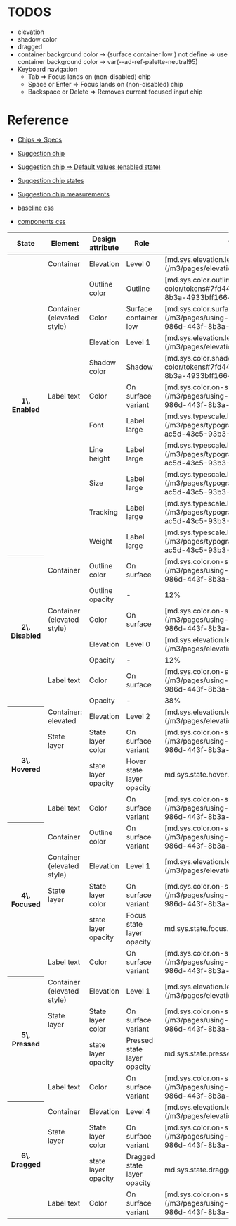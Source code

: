 # TODOS


- elevation
- shadow color
- dragged
- container background color -> (surface container low ) not define  => use container background color -> var(--ad-ref-palette-neutral95)
- Keyboard navigation
  - Tab =>	Focus lands on (non-disabled) chip
  - Space or Enter =>	Focus lands on (non-disabled) chip
  - Backspace or Delete =>	Removes current focused input chip


# Reference

- [Chips => Specs](https://m3.material.io/components/chips/specs)
- [Suggestion chip](https://m3.material.io/components/chips/specs#67a358c0-c370-4bf1-b410-7f8dd3f1a60c)
- [Suggestion chip => Default values (enabled state)](https://m3.material.io/components/chips/specs#09636b0e-94aa-454d-81e3-9ba83b8839cf)
- [Suggestion chip states](https://m3.material.io/components/chips/specs#05fa69e8-8a9a-4a6e-b011-8dedce4b2637)
- [Suggestion chip measurements](https://m3.material.io/components/chips/specs#b6d645e0-5632-4667-9ef5-8d920adc6f1d)

- [baseline css](../../tokens/css/baseline.css)
- [components css](../../tokens/css/components/suggestion-chip.css)





<table>

<thead>

<tr>

<th>State  
</th>

<th>Element  
</th>

<th>Design attribute  
</th>

<th>Role  
</th>

<th>Token  
</th>

</tr>

</thead>

<tbody>

<tr>

<th rowspan="11">1\. Enabled  
</th>

<td>Container</td>

<td>Elevation</td>

<td>Level 0</td>

<td>[md.sys.elevation.level0](/m3/pages/elevation/tokens)</td>

</tr>

<tr>

<td></td>

<td>Outline color</td>

<td>Outline</td>

<td>[md.sys.color.outline](/m3/pages/using-color/tokens#7fd4440e-986d-443f-8b3a-4933bff16646)</td>

</tr>

<tr>

<td>Container  
(elevated style)</td>

<td>Color</td>

<td>Surface container low</td>

<td>[md.sys.color.surface-container-low](/m3/pages/using-color/tokens#7fd4440e-986d-443f-8b3a-4933bff16646)</td>

</tr>

<tr>

<td></td>

<td>Elevation</td>

<td>Level 1</td>

<td>[md.sys.elevation.level1](/m3/pages/elevation/tokens)</td>

</tr>

<tr>

<td></td>

<td>Shadow color</td>

<td>Shadow</td>

<td>[md.sys.color.shadow](/m3/pages/using-color/tokens#7fd4440e-986d-443f-8b3a-4933bff16646)</td>

</tr>

<tr>

<td>Label text</td>

<td>Color</td>

<td>On surface variant</td>

<td>[md.sys.color.on-surface-variant](/m3/pages/using-color/tokens#7fd4440e-986d-443f-8b3a-4933bff16646)</td>

</tr>

<tr>

<td></td>

<td>Font</td>

<td>Label large</td>

<td>[md.sys.typescale.label-large.font](/m3/pages/typography/tokens#d74b73c2-ac5d-43c5-93b3-088a2f67723d)</td>

</tr>

<tr>

<td></td>

<td>Line height</td>

<td>Label large</td>

<td>[md.sys.typescale.label-large.line-height](/m3/pages/typography/tokens#d74b73c2-ac5d-43c5-93b3-088a2f67723d)</td>

</tr>

<tr>

<td></td>

<td>Size</td>

<td>Label large</td>

<td>[md.sys.typescale.label-large.size](/m3/pages/typography/tokens#d74b73c2-ac5d-43c5-93b3-088a2f67723d)</td>

</tr>

<tr>

<td></td>

<td>Tracking</td>

<td>Label large</td>

<td>[md.sys.typescale.label-large.tracking](/m3/pages/typography/tokens#d74b73c2-ac5d-43c5-93b3-088a2f67723d)</td>

</tr>

<tr>

<td></td>

<td>Weight</td>

<td>Label large</td>

<td>[md.sys.typescale.label-large.weight](/m3/pages/typography/tokens#d74b73c2-ac5d-43c5-93b3-088a2f67723d)</td>

</tr>

<tr>

<th rowspan="7">2\. Disabled  
</th>

<td>Container</td>

<td>Outline color</td>

<td>On surface</td>

<td>[md.sys.color.on-surface](/m3/pages/using-color/tokens#7fd4440e-986d-443f-8b3a-4933bff16646)</td>

</tr>

<tr>

<td></td>

<td>Outline opacity</td>

<td>-</td>

<td>12%</td>

</tr>

<tr>

<td>Container  
(elevated style)</td>

<td>Color</td>

<td>On surface</td>

<td>[md.sys.color.on-surface](/m3/pages/using-color/tokens#7fd4440e-986d-443f-8b3a-4933bff16646)</td>

</tr>

<tr>

<td></td>

<td>Elevation</td>

<td>Level 0</td>

<td>[md.sys.elevation.level0](/m3/pages/elevation/tokens)</td>

</tr>

<tr>

<td></td>

<td>Opacity</td>

<td>-</td>

<td>12%</td>

</tr>

<tr>

<td>Label text</td>

<td>Color</td>

<td>On surface</td>

<td>[md.sys.color.on-surface](/m3/pages/using-color/tokens#7fd4440e-986d-443f-8b3a-4933bff16646)</td>

</tr>

<tr>

<td></td>

<td>Opacity</td>

<td>-</td>

<td>38%</td>

</tr>

<tr>

<th rowspan="4">3\. Hovered  
</th>

<td>Container: elevated</td>

<td>Elevation</td>

<td>Level 2</td>

<td>[md.sys.elevation.level2](/m3/pages/elevation/tokens)</td>

</tr>

<tr>

<td>State layer</td>

<td>State layer color</td>

<td>On surface variant</td>

<td>[md.sys.color.on-surface-variant](/m3/pages/using-color/tokens#7fd4440e-986d-443f-8b3a-4933bff16646)</td>

</tr>

<tr>

<td></td>

<td>state layer opacity</td>

<td>Hover state layer opacity</td>

<td>md.sys.state.hover.state-layer-opacity</td>

</tr>

<tr>

<td>Label text</td>

<td>Color</td>

<td>On surface variant</td>

<td>[md.sys.color.on-surface-variant](/m3/pages/using-color/tokens#7fd4440e-986d-443f-8b3a-4933bff16646)</td>

</tr>

<tr>

<th rowspan="5">4\. Focused  
</th>

<td>Container</td>

<td>Outline color</td>

<td>On surface variant</td>

<td>[md.sys.color.on-surface-variant](/m3/pages/using-color/tokens#7fd4440e-986d-443f-8b3a-4933bff16646)</td>

</tr>

<tr>

<td>Container  
(elevated style)</td>

<td>Elevation</td>

<td>Level 1</td>

<td>[md.sys.elevation.level1](/m3/pages/elevation/tokens)</td>

</tr>

<tr>

<td>State layer</td>

<td>State layer color</td>

<td>On surface variant</td>

<td>[md.sys.color.on-surface-variant](/m3/pages/using-color/tokens#7fd4440e-986d-443f-8b3a-4933bff16646)</td>

</tr>

<tr>

<td></td>

<td>state layer opacity</td>

<td>Focus state layer opacity</td>

<td>md.sys.state.focus.state-layer-opacity</td>

</tr>

<tr>

<td>Label text</td>

<td>Color</td>

<td>On surface variant</td>

<td>[md.sys.color.on-surface-variant](/m3/pages/using-color/tokens#7fd4440e-986d-443f-8b3a-4933bff16646)</td>

</tr>

<tr>

<th rowspan="4">5\. Pressed  
</th>

<td>Container  
(elevated style)</td>

<td>Elevation</td>

<td>Level 1</td>

<td>[md.sys.elevation.level1](/m3/pages/elevation/tokens)</td>

</tr>

<tr>

<td>State layer</td>

<td>State layer color</td>

<td>On surface variant</td>

<td>[md.sys.color.on-surface-variant](/m3/pages/using-color/tokens#7fd4440e-986d-443f-8b3a-4933bff16646)</td>

</tr>

<tr>

<td></td>

<td>state layer opacity</td>

<td>Pressed state layer opacity</td>

<td>md.sys.state.pressed.state-layer-opacity</td>

</tr>

<tr>

<td>Label text</td>

<td>Color</td>

<td>On surface variant</td>

<td>[md.sys.color.on-surface-variant](/m3/pages/using-color/tokens#7fd4440e-986d-443f-8b3a-4933bff16646)</td>

</tr>

<tr>

<th rowspan="4">6\. Dragged  
</th>

<td>Container</td>

<td>Elevation</td>

<td>Level 4</td>

<td>[md.sys.elevation.level4](/m3/pages/elevation/tokens)</td>

</tr>

<tr>

<td>State layer</td>

<td>State layer color</td>

<td>On surface variant</td>

<td>[md.sys.color.on-surface-variant](/m3/pages/using-color/tokens#7fd4440e-986d-443f-8b3a-4933bff16646)</td>

</tr>

<tr>

<td></td>

<td>state layer opacity</td>

<td>Dragged state layer opacity</td>

<td>md.sys.state.dragged.state-layer-opacity</td>

</tr>

<tr>

<td>Label text</td>

<td>Color</td>

<td>On surface variant</td>

<td>[md.sys.color.on-surface-variant](/m3/pages/using-color/tokens#7fd4440e-986d-443f-8b3a-4933bff16646)</td>

</tr>

</tbody>

</table>